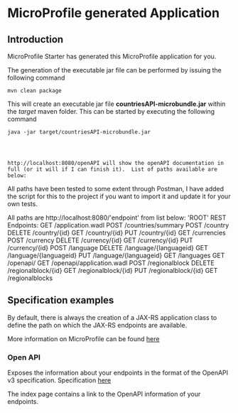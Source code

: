 # MicroProfile generated Application

## Introduction

MicroProfile Starter has generated this MicroProfile application for you.

The generation of the executable jar file can be performed by issuing the following command

    mvn clean package

This will create an executable jar file **countriesAPI-microbundle.jar** within the _target_ maven folder. This can be started by executing the following command

    java -jar target/countriesAPI-microbundle.jar




    http://localhost:8080/openAPI will show the openAPI documentation in full (or it will if I can finish it).  List of paths available are below:

All paths have been tested to some extent through Postman, I have added the script for this to the project if you want to import it and update it for your own tests.

All paths are http://localhost:8080/'endpoint' from list below:
   'ROOT' REST Endpoints:
    GET     /application.wadl
    POST    /countries/summary
    POST    /country
    DELETE  /country/{id}
    GET     /country/{id}
    PUT     /country/{id}
    GET     /currencies
    POST    /currency
    DELETE  /currency/{id}
    GET     /currency/{id}
    PUT     /currency/{id}
    POST    /language
    DELETE  /language/{languageid}
    GET     /language/{languageid}
    PUT     /language/{languageid}
    GET     /languages
    GET     /openapi/
    GET     /openapi/application.wadl
    POST    /regionalblock
    DELETE  /regionalblock/{id}
    GET     /regionalblock/{id}
    PUT     /regionalblock/{id}
    GET     /regionalblocks

## Specification examples

By default, there is always the creation of a JAX-RS application class to define the path on which the JAX-RS endpoints are available.



More information on MicroProfile can be found [here](https://microprofile.io/)












### Open API

Exposes the information about your endpoints in the format of the OpenAPI v3 specification. Specification [here](https://microprofile.io/project/eclipse/microprofile-open-api)

The index page contains a link to the OpenAPI information of your endpoints.





